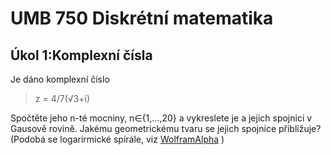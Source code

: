 # UMB 750 Diskrétní matematika
## Úkol 1:Komplexní čísla

Je dáno komplexní číslo 

> z = 4/7(√3+i)

Spočtěte jeho n-té mocniny, n∈{1,…,20} 
a vykreslete je a jejich spojnici v Gausově rovině. Jakému geometrickému tvaru se jejich spojnice přibližuje? (Podobá se logarirmické spirále, viz [WolframAlpha](https://www.wolframalpha.com/input/?i=logarithmic+spiral) )
